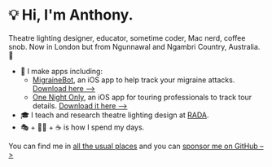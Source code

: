 # 💡 Hi, I'm Anthony.
Theatre lighting designer, educator, sometime coder, Mac nerd, coffee snob. Now in London but from Ngunnawal and Ngambri Country, Australia. 🐨

* 🤖 I make apps including:
	* [MigraineBot](https://codebyanthony.com/migrainebot), an iOS app to help track your migraine attacks. [Download here –>](https://apple.co/3eIpkY1)
	* [One Night Only](https://codebyanthony.com/onenightonly), an iOS app for touring professionals to track tour details. [Download it here –>](https://apple.co/3zepvDU)
* 🎓 I teach and research theatre lighting design at [RADA](https://www.rada.ac.uk/about-us/technical-theatre-arts-teaching-staff/anthony-arblaster/).
* 🎭 + 🧑‍💻 + ☕ is how I spend my days.

You can find me in [all the usual places](https://anthonyarblaster.com/linktree) and you can [sponsor me on GitHub –>](https://github.com/sponsors/aarblaster)


